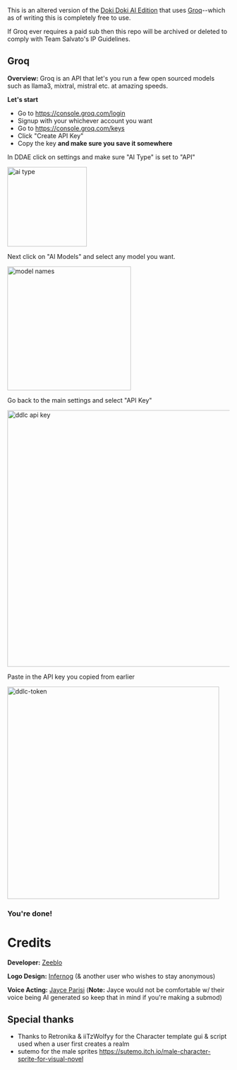 This is an altered version of the [Doki Doki AI Edition](https://github.com/doki-doki-ai-edition/Mod) that uses [Groq](https://console.groq.com/docs/quickstart)--which as of writing this is completely free to use.

If Groq ever requires a paid sub then this repo will be archived or deleted to comply with Team Salvato's IP Guidelines.




## Groq

**Overview:** Groq is an API that let's you run a few open sourced models such as llama3, mixtral, mistral  etc. at amazing speeds. 

**Let's start**

- Go to https://console.groq.com/login
- Signup with your whichever account you want
- Go to https://console.groq.com/keys
- Click "Create API Key"
- Copy the key **and make sure you save it somewhere**

In DDAE click on settings and make sure "AI Type" is set to "API"

<img style="width: 180px;" src="https://i.imgur.com/jXbFL0d.png" alt="ai type">

Next click on "AI Models" and select any model you want.

<img style="width: 280px;" src="https://i.imgur.com/c0wjlPh.png" alt="model names">

Go back to the main settings and select "API Key"

<img style="width: 580px;" src="https://i.imgur.com/8Hy87oX.png" alt="ddlc api key">


Paste in the API key you copied from earlier

<img style="width: 480px;" src="https://i.imgur.com/pneebBb.png" alt="ddlc-token">

### You're done!


# Credits

**Developer:**
[Zeeblo](https://github.com/zeeblo)

**Logo Design:**
[Infernog](https://x.com/Infernog05) (& another user who wishes to stay anonymous)

**Voice Acting:**
[Jayce Parisi](https://jayceparisi.com/) (**Note:** Jayce would not be comfortable w/ their voice being AI generated so keep that in mind if you're making a submod) 


## Special thanks

- Thanks to Retronika & iiTzWolfyy for the Character template gui & script used when a user first creates a realm
- sutemo for the male sprites https://sutemo.itch.io/male-character-sprite-for-visual-novel
